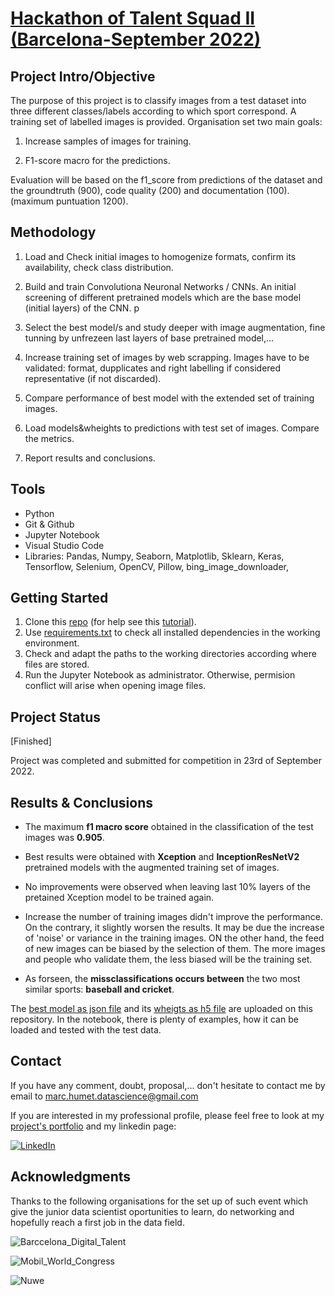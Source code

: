 # [Hackathon of Talent Squad II (Barcelona-September 2022)](https://nuwe.io/dev/challenges/talent-squad-data-science-ii)

## Project Intro/Objective

The purpose of this project is to classify images from a test dataset into three different classes/labels according to which sport correspond. A training set of labelled images is provided. Organisation set two main goals:

1. Increase samples of images for training.

2. F1-score macro for the predictions.

Evaluation will be based on the f1_score from predictions of the dataset and the groundtruth (900), code quality (200) and documentation (100). (maximum puntuation 1200).

## Methodology

1. Load and Check initial images to homogenize formats, confirm its availability, check class distribution.

2. Build and train Convolutiona Neuronal Networks / CNNs. An initial screening of different pretrained models which are the base model (initial layers) of the CNN. 
p
3. Select the best model/s and study deeper with image augmentation, fine tunning by unfrezeen last layers of base pretrained model,...

4. Increase training set of images by web scrapping. Images have to be validated: format, dupplicates and right labelling if considered representative (if not discarded).

5. Compare performance of best model with the extended set of training images.

6. Load models&wheights to predictions with test set of images. Compare the metrics. 

7. Report results and conclusions.

## Tools

* Python
* Git & Github
* Jupyter Notebook
* Visual Studio Code
* Libraries: Pandas, Numpy, Seaborn, Matplotlib, Sklearn, Keras, Tensorflow, Selenium, OpenCV, Pillow, bing_image_downloader, 

## Getting Started

1. Clone this [repo](https://github.com/MarkusHumetus/Image_sports_classification) (for help see this [tutorial](https://help.github.com/articles/cloning-a-repository/)).
2. Use [requirements.txt](https://github.com/MarkusHumetus/Image_sports_classification/blob/main/requirements.txt) to check all installed dependencies in the working environment. 
3. Check and adapt the paths to the working directories according where files are stored.
4. Run the Jupyter Notebook as administrator. Otherwise, permision conflict will arise when opening image files.

## Project Status

[Finished]

Project was completed and submitted for competition in 23rd of September 2022.

## Results & Conclusions

* The maximum __f1 macro score__ obtained in the classification of the test images was __0.905__. 

* Best results were obtained with __Xception__ and __InceptionResNetV2__ pretrained models with the augmented training set of images.

* No improvements were observed when leaving last 10% layers of the pretained Xception model to be trained again.

* Increase the number of training images didn't improve the performance. On the contrary, it slightly worsen the results. It may be due the increase of 'noise' or variance in the training images. ON the other hand, the feed of new images can be biased by the selection of them. The more images and people who validate them, the less biased will be the training set. 

* As forseen, the __missclassifications occurs between__ the two most similar sports: __baseball and cricket__. 


The [best model as json file](https://github.com/MarkusHumetus/Image_sports_classification/blob/main/Im%C3%A1genes-data-science-ii/output/Xception_pretrained_aug.json) and its [wheigts as h5 file](https://github.com/MarkusHumetus/Image_sports_classification/blob/main/Im%C3%A1genes-data-science-ii/output/Xception_pretrained_aug.h5)  are uploaded on this repository. In the notebook, there is plenty of examples, how it can be loaded and tested with the test data.

## Contact

If you have any comment, doubt, proposal,... don't hesitate to contact me by email to marc.humet.datascience@gmail.com

If you are interested in my professional profile, please feel free to look at my [project's portfolio](https://github.com/MarkusHumetus) and my linkedin page:

[![LinkedIn][linkedin-shield]][linkedin-url]


[linkedin-url]: https://www.linkedin.com/in/marchumetmontada/

[linkedin-shield]: https://img.shields.io/badge/-LinkedIn-black.svg?style=for-the-badge&logo=linkedin&colorB=555


## Acknowledgments

Thanks to the following organisations for the set up of such event which give the junior data scientist oportunities to learn, do networking and hopefully reach a first job in the data field.

![Barccelona_Digital_Talent](https://barcelonadigitaltalent.com/app/uploads/sites/3/2020/02/BDT-1.1-POSITIU_2-01.jpg)

![Mobil_World_Congress](https://challenges-asset-files.s3.us-east-2.amazonaws.com/companies/MWC_card.png)

![Nuwe](https://elreferente.es/wp-content/uploads/2021/12/LOGO_LETTERS_MONO-3.png)